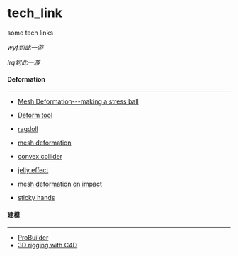 # tech_link
some tech links

*wyf到此一游*

*lrq到此一游*

#### Deformation

---

- [Mesh Deformation---making a stress ball](https://catlikecoding.com/unity/tutorials/mesh-deformation/)

- [Deform tool](https://github.com/keenanwoodall/Deform)

-  [ragdoll](https://www.youtube.com/watch?v=DInV-jHm9rk)


- [mesh deformation](https://assetstore.unity.com/packages/tools/physics/b-soft-body-deformation-53378)
- [convex collider](https://assetstore.unity.com/packages/tools/utilities/convex-collider-creator-pro-131644)
- [jelly effect](https://www.youtube.com/watch?v=tTdKEJpX2HI)
- [mesh deformation on impact](https://forum.unity.com/threads/now-with-source-mesh-deformation-on-impact.50214/?_ga=2.117805825.985115904.1583548572-1417324173.1565288152)
- [sticky hands](https://answers.unity.com/questions/1534732/how-to-make-two-colliders-or-rigidbodies-stick-tog.html)

#### 建模

---

- [ProBuilder](https://unity3d.com/cn/unity/features/worldbuilding/probuilder)
- [3D rigging with C4D](https://www.bilibili.com/video/av19838171?p=2)

